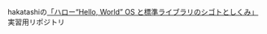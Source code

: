 hakatashiの[「ハロー“Hello, World” OS と標準ライブラリのシゴトとしくみ」](https://www.shuwasystem.co.jp/book/9784798044781.html)実習用リポジトリ
